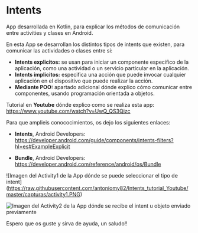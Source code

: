 # Intents

App desarrollada en Kotlin, para explicar los métodos de comunicación entre activities y clases en Android.

En esta App se desarrollan los distintos tipos de intents que existen, para comunicar las actividades o clases entre si:
 - **Intents explicitos:** se usan para iniciar un componente especifico de la aplicación, como una actividad o un servicio particular en la aplicación.
 - **Intents implicitos:** especifica una acción que puede invocar cualquier aplicación en el dispositivo que puede realizar la acción.
 - **Mediante POO:** apartado adicional dónde explico cómo comunicar entre componentes, usando programación orientada a objetos.
 
Tutorial en **Youtube** dónde explico como se realiza esta app:
https://www.youtube.com/watch?v=UwQ_QS3Qizc

Para que amplieis conococimientos, os dejo los siguientes enlaces:
 - **Intents**, Android Developers: https://developer.android.com/guide/components/intents-filters?hl=es#ExampleExplicit
 
 - **Bundle**, Android Developers: https://developer.android.com/reference/android/os/Bundle
 

![Imagen del Activity1 de la App dónde se puede seleccionar el tipo de intent]
(https://raw.githubusercontent.com/antoniomy82/Intents_tutorial_Youtube/master/capturas/activity1.PNG)

![Imagen del Activity2 de la App dónde se recibe el intent u objeto enviado previamente](https://raw.githubusercontent.com/antoniomy82/Intents_tutorial_Youtube/master/capturas/activity2.PNG)

Espero que os guste y sirva de ayuda, un saludo!!
